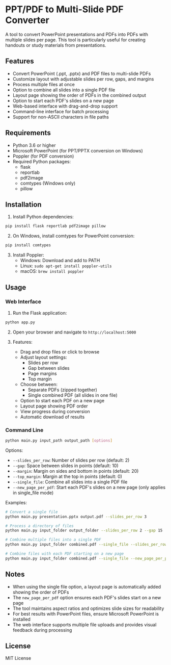 # PPT/PDF to Multi-Slide PDF Converter

A tool to convert PowerPoint presentations and PDFs into PDFs with multiple slides per page. This tool is particularly useful for creating handouts or study materials from presentations.

## Features

- Convert PowerPoint (.ppt, .pptx) and PDF files to multi-slide PDFs
- Customize layout with adjustable slides per row, gaps, and margins
- Process multiple files at once
- Option to combine all slides into a single PDF file
- Layout page showing the order of PDFs in the combined output
- Option to start each PDF's slides on a new page
- Web-based interface with drag-and-drop support
- Command-line interface for batch processing
- Support for non-ASCII characters in file paths

## Requirements

- Python 3.6 or higher
- Microsoft PowerPoint (for PPT/PPTX conversion on Windows)
- Poppler (for PDF conversion)
- Required Python packages:
  - flask
  - reportlab
  - pdf2image
  - comtypes (Windows only)
  - pillow

## Installation

1. Install Python dependencies:
```bash
pip install flask reportlab pdf2image pillow
```

2. On Windows, install comtypes for PowerPoint conversion:
```bash
pip install comtypes
```

3. Install Poppler:
   - Windows: Download and add to PATH
   - Linux: `sudo apt-get install poppler-utils`
   - macOS: `brew install poppler`

## Usage

### Web Interface

1. Run the Flask application:
```bash
python app.py
```

2. Open your browser and navigate to `http://localhost:5000`

3. Features:
   - Drag and drop files or click to browse
   - Adjust layout settings:
     - Slides per row
     - Gap between slides
     - Page margins
     - Top margin
   - Choose between:
     - Separate PDFs (zipped together)
     - Single combined PDF (all slides in one file)
   - Option to start each PDF on a new page
   - Layout page showing PDF order
   - View progress during conversion
   - Automatic download of results

### Command Line

```bash
python main.py input_path output_path [options]
```

Options:
- `--slides_per_row`: Number of slides per row (default: 2)
- `--gap`: Space between slides in points (default: 10)
- `--margin`: Margin on sides and bottom in points (default: 20)
- `--top_margin`: Margin at the top in points (default: 0)
- `--single_file`: Combine all slides into a single PDF file
- `--new_page_per_pdf`: Start each PDF's slides on a new page (only applies in single_file mode)

Examples:
```bash
# Convert a single file
python main.py presentation.pptx output.pdf --slides_per_row 3

# Process a directory of files
python main.py input_folder output_folder --slides_per_row 2 --gap 15

# Combine multiple files into a single PDF
python main.py input_folder combined.pdf --single_file --slides_per_row 3

# Combine files with each PDF starting on a new page
python main.py input_folder combined.pdf --single_file --new_page_per_pdf --slides_per_row 3
```

## Notes

- When using the single file option, a layout page is automatically added showing the order of PDFs
- The `new_page_per_pdf` option ensures each PDF's slides start on a new page
- The tool maintains aspect ratios and optimizes slide sizes for readability
- For best results with PowerPoint files, ensure Microsoft PowerPoint is installed
- The web interface supports multiple file uploads and provides visual feedback during processing

## License

MIT License